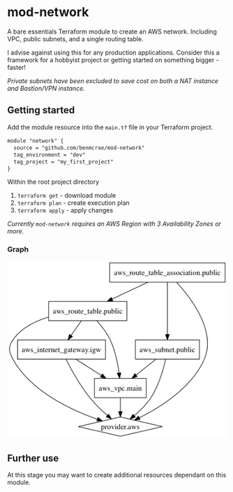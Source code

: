 # mod-network

A bare essentials Terraform module to create an AWS network. Including VPC, public subnets, and a single routing table.

I advise against using this for any production applications. Consider this a framework for a hobbyist project or getting started on something bigger - faster!

*Private subnets have been excluded to save cost on both a NAT instance and Bastion/VPN instance.*

## Getting started

Add the module resource into the `main.tf` file in your Terraform project.

``` hcl
module "network" {
  source = "github.com/benmcrae/mod-network"
  tag_environment = "dev"
  tag_project = "my_first_project"
}
```

Within the root project directory

1. `terraform get` - download module
2. `terraform plan` - create execution plan
3. `terraform apply` - apply changes

*Currently `mod-network` requires an AWS Region with 3 Availability Zones or more.*

### Graph

![Terraform Dependency Graph](assets/graph.png)

## Further use

At this stage you may want to create additional resources dependant on this module.
